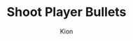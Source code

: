 ---
index : 11
author : Kion
title : Shoot Player Bullets
slug : gtk-invaders
source : https://github.com/kion-dgl/DashGL-GTK-Invaders-Tutorial/tree/master/11_Shoot_Bullet
length : 19
---
